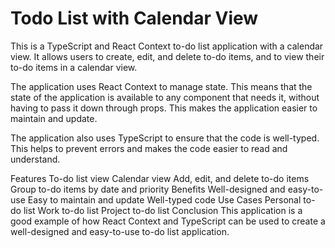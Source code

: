 # Todo List with Calendar View
This is a TypeScript and React Context to-do list application with a calendar view. It allows users to create, edit, and delete to-do items, and to view their to-do items in a calendar view.

The application uses React Context to manage state. This means that the state of the application is available to any component that needs it, without having to pass it down through props. This makes the application easier to maintain and update.

The application also uses TypeScript to ensure that the code is well-typed. This helps to prevent errors and makes the code easier to read and understand.

Features
To-do list view
Calendar view
Add, edit, and delete to-do items
Group to-do items by date and priority
Benefits
Well-designed and easy-to-use
Easy to maintain and update
Well-typed code
Use Cases
Personal to-do list
Work to-do list
Project to-do list
Conclusion
This application is a good example of how React Context and TypeScript can be used to create a well-designed and easy-to-use to-do list application.
